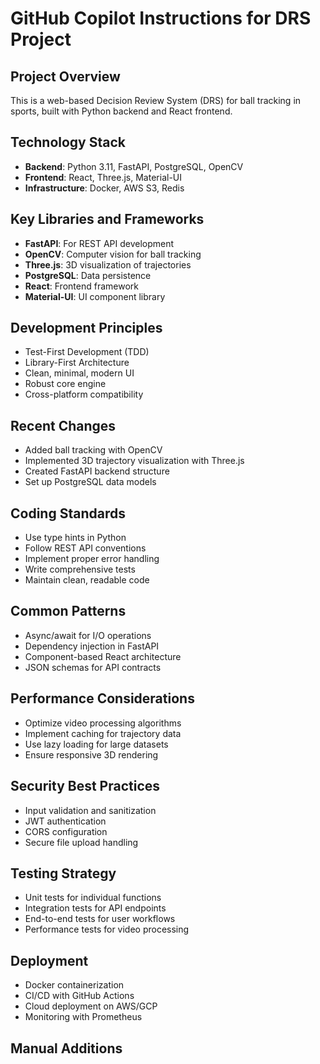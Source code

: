 # GitHub Copilot Instructions for DRS Project

## Project Overview
This is a web-based Decision Review System (DRS) for ball tracking in sports, built with Python backend and React frontend.

## Technology Stack
- **Backend**: Python 3.11, FastAPI, PostgreSQL, OpenCV
- **Frontend**: React, Three.js, Material-UI
- **Infrastructure**: Docker, AWS S3, Redis

## Key Libraries and Frameworks
- **FastAPI**: For REST API development
- **OpenCV**: Computer vision for ball tracking
- **Three.js**: 3D visualization of trajectories
- **PostgreSQL**: Data persistence
- **React**: Frontend framework
- **Material-UI**: UI component library

## Development Principles
- Test-First Development (TDD)
- Library-First Architecture
- Clean, minimal, modern UI
- Robust core engine
- Cross-platform compatibility

## Recent Changes
- Added ball tracking with OpenCV
- Implemented 3D trajectory visualization with Three.js
- Created FastAPI backend structure
- Set up PostgreSQL data models

## Coding Standards
- Use type hints in Python
- Follow REST API conventions
- Implement proper error handling
- Write comprehensive tests
- Maintain clean, readable code

## Common Patterns
- Async/await for I/O operations
- Dependency injection in FastAPI
- Component-based React architecture
- JSON schemas for API contracts

## Performance Considerations
- Optimize video processing algorithms
- Implement caching for trajectory data
- Use lazy loading for large datasets
- Ensure responsive 3D rendering

## Security Best Practices
- Input validation and sanitization
- JWT authentication
- CORS configuration
- Secure file upload handling

## Testing Strategy
- Unit tests for individual functions
- Integration tests for API endpoints
- End-to-end tests for user workflows
- Performance tests for video processing

## Deployment
- Docker containerization
- CI/CD with GitHub Actions
- Cloud deployment on AWS/GCP
- Monitoring with Prometheus

## Manual Additions
<!-- Add any project-specific instructions below this marker -->
<!-- Preserve this section between updates -->
